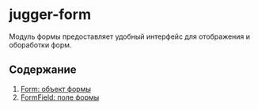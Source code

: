 # jugger-form

Модуль формы предоставляет удобный интерфейс для отображения и обоработки форм.

## Содержание

1. [Form: объект формы](form.md)
1. [FormField: поле формы](form-field.md)
